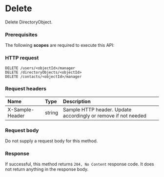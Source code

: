 # Delete

Delete DirectoryObject.
### Prerequisites
The following **scopes** are required to execute this API: 
### HTTP request
<!-- { "blockType": "ignored" } -->
```http
DELETE /users/<objectId>/manager
DELETE /directoryObjects/<objectId>
DELETE /contacts/<objectId>/manager

```
### Request headers
| Name       | Type | Description|
|:---------------|:--------|:----------|
| X-Sample-Header  | string  | Sample HTTP header. Update accordingly or remove if not needed|

### Request body
Do not supply a request body for this method.


### Response
If successful, this method returns `204, No Content` response code. It does not return anything in the response body.


<!-- uuid: d9b2dcc8-b6c1-496f-9fc4-0a04fe8f5e81
2015-10-19 09:02:12 UTC -->
<!-- {
  "type": "#page.annotation",
  "description": "Delete",
  "keywords": "",
  "section": "documentation",
  "tocPath": ""
}-->